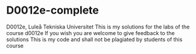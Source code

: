 # D0012e-complete
D0012e, Luleå Tekniska Universitet
This is my solutions for the labs of the course d0012e
If you wish you are welcome to give feedback to the solutions
This is my code and shall not be plagiated by students of this course
